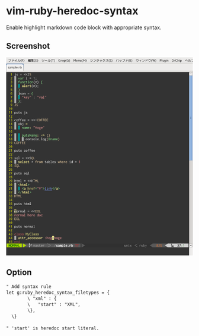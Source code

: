 # vim-ruby-heredoc-syntax

Enable highlight markdown code block with appropriate syntax.

## Screenshot

![screenshot.png](screenshot.png)

## Option

```vim
" Add syntax rule
let g:ruby_heredoc_syntax_filetypes = {
        \ "xml" : {
        \   "start" : "XML",
        \},
  \}

" 'start' is heredoc start literal.
```

